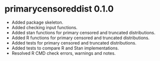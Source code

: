# primarycensoreddist 0.1.0

* Added package skeleton.
* Added checking input functions.
* Added stan functions for primary censored and truncated distributions.
* Added R functions for primary censored and truncated distributions.
* Added tests for primary censored and truncated distributions.
* Added tests to compare R and Stan implementations.
* Resolved R CMD check errors, warnings and notes.
